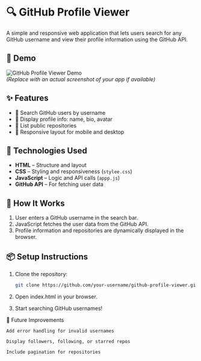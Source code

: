 # 🔍 GitHub Profile Viewer

A simple and responsive web application that lets users search for any GitHub username and view their profile information using the GitHub API.

## 📸 Demo

![GitHub Profile Viewer Demo](screenshot.png)  
*(Replace with an actual screenshot of your app if available)*

## ✨ Features

- 🔎 Search GitHub users by username
- 👤 Display profile info: name, bio, avatar
- 📁 List public repositories
- 📱 Responsive layout for mobile and desktop

## 🚀 Technologies Used

- **HTML** – Structure and layout
- **CSS** – Styling and responsiveness (`stylee.css`)
- **JavaScript** – Logic and API calls (`appp.js`)
- **GitHub API** – For fetching user data

## 🧠 How It Works

1. User enters a GitHub username in the search bar.
2. JavaScript fetches the user data from the GitHub API.
3. Profile information and repositories are dynamically displayed in the browser.

## 📦 Setup Instructions

1. Clone the repository:
   ```bash
   git clone https://github.com/your-username/github-profile-viewer.git
2. Open index.html in your browser.

3. Start searching GitHub usernames!

🎯 Future Improvements

    Add error handling for invalid usernames

    Display followers, following, or starred repos

    Include pagination for repositories   


